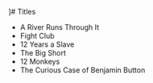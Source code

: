 ]# Titles

- A River Runs Through It
- Fight Club
- 12 Years a Slave
- The Big Short
- 12 Monkeys
- The Curious Case of Benjamin Button
